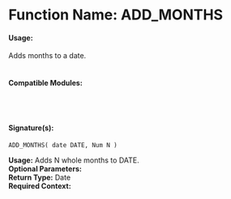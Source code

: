 # Function Name: ADD_MONTHS 

#### Usage: 
Adds months to a date.
<br><br>

#### Compatible Modules:

<br><br>

#### Signature(s):

```
ADD_MONTHS( date DATE, Num N )
```
**Usage:** Adds N whole months to DATE.<br>
**Optional Parameters:**<br>
**Return Type:** Date<br>
**Required Context:**<br>
<br>
